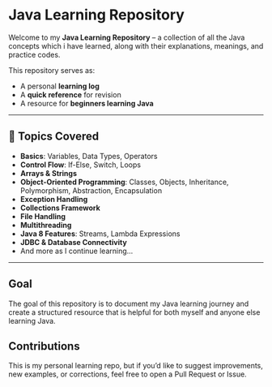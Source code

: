 # Java Learning Repository

Welcome to my **Java Learning Repository** – a collection of all the Java concepts which i have learned, along with their explanations, meanings, and practice codes.  

This repository serves as:
- A personal **learning log**  
- A **quick reference** for revision  
- A resource for **beginners learning Java**  

---

## 📑 Topics Covered
-  **Basics**: Variables, Data Types, Operators  
-  **Control Flow**: If-Else, Switch, Loops  
-  **Arrays & Strings**  
-  **Object-Oriented Programming**: Classes, Objects, Inheritance, Polymorphism, Abstraction, Encapsulation  
-  **Exception Handling**  
-  **Collections Framework**  
-  **File Handling**  
-  **Multithreading**  
-  **Java 8 Features**: Streams, Lambda Expressions  
-  **JDBC & Database Connectivity**  
-  And more as I continue learning...  

---

## Goal
The goal of this repository is to document my Java learning journey and create a structured resource that is helpful for both myself and anyone else learning Java.

## Contributions
This is my personal learning repo, but if you’d like to suggest improvements, new examples, or corrections, feel free to open a Pull Request or Issue.
